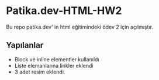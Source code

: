 # Patika.dev-HTML-HW2

Bu repo patika.dev' in html eğitimindeki ödev 2 için açılmıştır.

## Yapılanlar

- Block ve inline elementler kullanıldı
- Liste elemanlarına linkler eklendi
- 3 adet resim eklendi.
